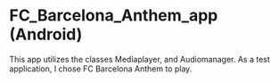 # FC_Barcelona_Anthem_app (Android)

This app utilizes the classes Mediaplayer, and Audiomanager.
As a test application, I chose FC Barcelona Anthem to play.
